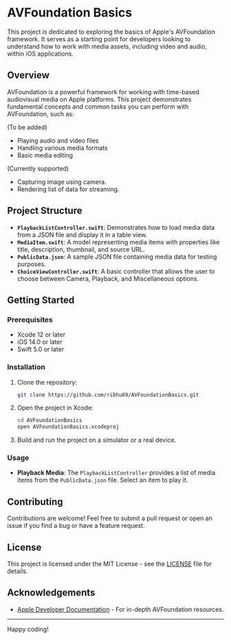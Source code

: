 # AVFoundation Basics

This project is dedicated to exploring the basics of Apple's AVFoundation framework. It serves as a starting point for developers looking to understand how to work with media assets, including video and audio, within iOS applications.

## Overview

AVFoundation is a powerful framework for working with time-based audiovisual media on Apple platforms. This project demonstrates fundamental concepts and common tasks you can perform with AVFoundation, such as:

(To be added)
- Playing audio and video files
- Handling various media formats
- Basic media editing

(Currently supported)
- Capturing image using camera.
- Rendering list of data for streaming.

## Project Structure

- **`PlaybackListController.swift`**: Demonstrates how to load media data from a JSON file and display it in a table view.
- **`MediaItem.swift`**: A model representing media items with properties like title, description, thumbnail, and source URL.
- **`PublicData.json`**: A sample JSON file containing media data for testing purposes.
- **`ChoiceViewController.swift`**: A basic controller that allows the user to choose between Camera, Playback, and Miscellaneous options.

## Getting Started

### Prerequisites

- Xcode 12 or later
- iOS 14.0 or later
- Swift 5.0 or later

### Installation

1. Clone the repository:

    ```bash
    git clone https://github.com/ribhu69/AVFoundationBasics.git
    ```

2. Open the project in Xcode:

    ```bash
    cd AVFoundationBasics
    open AVFoundationBasics.xcodeproj
    ```

3. Build and run the project on a simulator or a real device.

### Usage

- **Playback Media**: The `PlaybackListController` provides a list of media items from the `PublicData.json` file. Select an item to play it.

## Contributing

Contributions are welcome! Feel free to submit a pull request or open an issue if you find a bug or have a feature request.

## License

This project is licensed under the MIT License - see the [LICENSE](LICENSE) file for details.

## Acknowledgements

- [Apple Developer Documentation](https://developer.apple.com/documentation/avfoundation) - For in-depth AVFoundation resources.

---

Happy coding!
